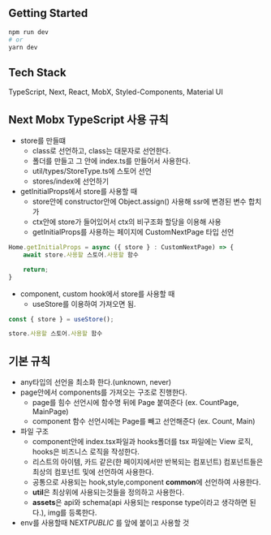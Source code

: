 ## Getting Started

```bash
npm run dev
# or
yarn dev
```

## Tech Stack

TypeScript, Next, React, MobX, Styled-Components, Material UI

## Next Mobx TypeScript 사용 규칙

- store를 만들떄
  - class로 선언하고, class는 대문자로 선언한다.
  - 폴더를 만들고 그 안에 index.ts를 만들어서 사용한다.
  - util/types/StoreType.ts에 스토어 선언
  - stores/index에 선언하기
- getInitialProps에서 store를 사용할 때
  - store안에 constructor안에 Object.assign() 사용해 ssr에 변경된 변수 합치가
  - ctx안에 store가 들어있어서 ctx의 비구조화 할당을 이용해 사용
  - getInitialProps를 사용하는 페이지에 CustomNextPage 타입 선언

```javascript
Home.getInitialProps = async ({ store } : CustomNextPage) => {
    await store.사용할 스토어.사용할 함수

    return;
}
```

- component, custom hook에서 store를 사용할 때
  - useStore를 이용하여 가져오면 됨.

```javascript
const { store } = useStore();

store.사용할 스토어.사용할 함수
```

## 기본 규칙

- any타입의 선언을 최소화 한다.(unknown, never)
- page안에서 components를 가져오는 구조로 진행한다.
  - page를 힘수 선언시에 함수명 뒤에 Page 붙여준다 (ex. CountPage, MainPage)
  - component 함수 선언시에는 Page를 빼고 선언해준다 (ex. Count, Main)
- 파일 구조
  - component안에 index.tsx파일과 hooks폴더를 tsx 파일에는 View 로직, hooks은 비즈니스 로직을 작성한다.
  - 리스트의 아이템, 카드 같은(한 페이지에서만 반복되는 컴포넌트) 컴포넌트들은 최상의 컴포넌트 및에 선언하여 사용한다.
  - 공통으로 사용되는 hook,style,component **common**에 선언하여 사용한다.
  - **util**은 최상위에 사용되는것들을 정의하고 사용한다.
  - **assets**은 api와 schema(api 사용되는 response type이라고 생각하면 된다.), img를 등록한다.
- env를 사용할때 NEXT*PUBLIC* 를 앞에 붙이고 사용할 것
